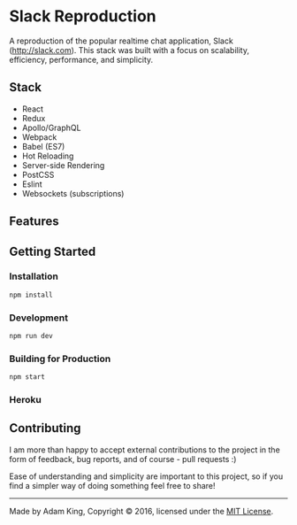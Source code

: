 # Slack Reproduction
A reproduction of the popular realtime chat application, Slack (http://slack.com). This stack was built with a focus on scalability, efficiency, performance, and simplicity.

## Stack
- React
- Redux
- Apollo/GraphQL
- Webpack
- Babel (ES7)
- Hot Reloading
- Server-side Rendering
- PostCSS
- Eslint
- Websockets (subscriptions)

## Features

## Getting Started
### Installation
```bash
npm install
```

### Development
```bash
npm run dev
```

### Building for Production
```bash
npm start
```

### Heroku

## Contributing
I am more than happy to accept external contributions to the project in the form of feedback, bug reports, and of course - pull requests :)

Ease of understanding and simplicity are important to this project, so if you find a simpler way of doing something feel free to share!

--- 

Made by Adam King, Copyright © 2016, licensed under the [MIT License](https://github.com/adamjking3/Slack-Reproduction/blob/master/LICENSE).
